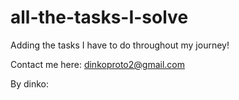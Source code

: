 # all-the-tasks-I-solve

Adding the tasks I have to do throughout my journey!

Contact me here: dinkoproto2@gmail.com

By dinko:
